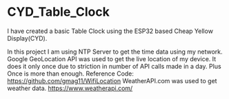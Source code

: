 # CYD_Table_Clock
I have created a basic Table Clock using the ESP32 based Cheap Yellow Display(CYD).

In this project I am using NTP Server to get the time data using my network.
Google GeoLocation API was used to get the live location of my device. It does it only once due to striction in number of API calls made in a day. Plus Once is more than enough.
Reference Code: https://github.com/gmag11/WifiLocation 
WeatherAPI.com was used to get weather data. https://www.weatherapi.com/
